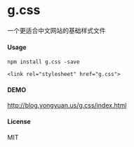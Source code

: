 g.css
==========

一个更适合中文网站的基础样式文件

#### Usage

```
npm install g.css -save

```
```
<link rel="stylesheet" href="g.css">
```

#### DEMO

http://blog.yongyuan.us/g.css/index.html

#### License
MIT
